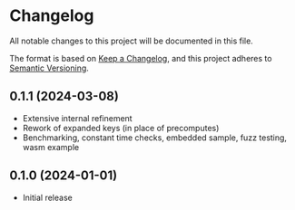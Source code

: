 # Changelog

All notable changes to this project will be documented in this file.

The format is based on [Keep a Changelog](https://keepachangelog.com/en/1.0.0/),
and this project adheres to [Semantic Versioning](https://semver.org/spec/v2.0.0.html).


## 0.1.1 (2024-03-08)

- Extensive internal refinement
- Rework of expanded keys (in place of precomputes)
- Benchmarking, constant time checks, embedded sample, fuzz testing, wasm example


## 0.1.0 (2024-01-01)

- Initial release
